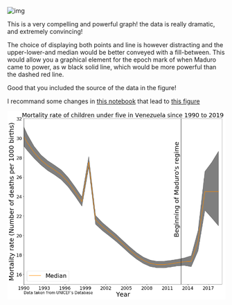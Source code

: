 ![img](Homework8dsps.png)

This is a very compelling and powerful graph! the data is really dramatic, and extremely convincing! 

The choice of displaying both points and line is however distracting and the upper-lower-and median would be better conveyed with a fill-between. This would allow you a graphical element for the epoch mark of when Maduro came to power, as w black solid line, which would be more powerful than the dashed red line. 

Good that you included the source of the data in the figure!

I recommand some changes in [this notebook](https://github.com/vicaleram/DSPS_VRamirez/blob/master/HW8/Copy_of_Homework8.ipynb) that lead to [this figure](download.png)

![img](download.png)



